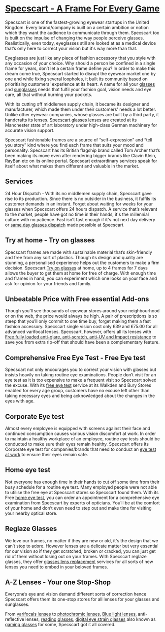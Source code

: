 # [Specscart - A Frame For Every Game](https://specscart.co.uk)

Specscart is one of the fastest-growing eyewear startups in the United Kingdom. Every brand/company is built on a certain ambition or notion which they want the audience to communicate through them. Specscart too is built on the impulse of changing the way people perceive glasses. Realistically, even today, eyeglasses still are looked at as a medical device that’s only here to correct your vision but it's way more than that. 

Eyeglasses are just like any piece of fashion accessory that you style with any occasion of your choice. Why should a person be confined in a single frame for years, don’t let a certain frame define you? In order to make this dream come true, Specscart started to disrupt the eyewear market one by one and while fixing several loopholes, it built its community based on prioritising customers' experience at its heart. A name for all your [glasses](https://specscart.co.uk/glasses.html) and [sunglasses](https://specscart.co.uk/sunglasses.html) needs that fulfil your fashion goal, vision needs and eye care, all that without burning your pockets. 

With its cutting off middlemen supply chain, it became its designer and manufacturer, which made them under their customers' needs a lot better. Unlike other eyewear companies, whose glasses are built by a third party, it handcrafts its lenses. [Specscart glasses lenses](https://specscart.co.uk/lenses) are created at its Manchester state of art laboratory under high-class German machinery for accurate vision support. 

Specscart fashionable frames are a source of “self-expression” and “tell you story” kind where you find each frame that suits your mood and personality. Specscart has its British flagship brand called Tom Archer that’s been making its move even after rendering bigger brands like Clavin Klein, RayBan etc on its online portal. Specscart extraordinary services speak for itself about what makes them different and valuable in the market.

## Services  

24 Hour Dispatch - With its no middlemen supply chain, Specscart gave rise to its production. Since there is no outsider in the business, it fulfils its customer demands in an instant. Forget about waiting for weeks for your glasses when Specscart offers 24 hours dispatch. A service that’s relevant to the market, people have got no time in their hands, it's the millennial culture with no patience. Fast isn’t fast enough if it's not next day delivery or [same day glasses dispatch](https://specscart.co.uk/dispatch) made possible at Specscart.

## Try at home - Try on glasses

Specscart frames are made with sustainable material that’s skin-friendly and free from any sort of plastics. Though its design and quality are stunning, a personalised experience helps out the customers to make a firm decision. Specscart [Try on glasses](https://specscart.co.uk/try-at-home) at home, up to 4 frames for 7 days allows the buyer to get them at home for free of charge. With enough time and frames in hand, you can experiment which one looks on your face and ask for opinion for your friends and family.  

## Unbeatable Price with Free essential Add-ons

Though you’ll see thousands of eyewear stores around your neighbourhood or on the web, the price would always be high. A pair of prescriptions is so steep that you’ll only commit to one time buy, forget making them a fast fashion accessory. Specscart single vision cost only £39 and £75.00 for all advanced varifocal lenses. Specscart, however, offers all its lenses with [Free fully loaded anti-glare, anti-scratch, anti-UV and Impact resistance](https://specscart.co.uk/anti-reflective-lenses) to save you from extra rip-off that should have been a complementary feature.

## Comprehensive Free Eye Test -  Free Eye test

Specscart not only encourages you to correct your vision with glasses but insists heavily on taking routine eye examinations. People don’t visit for an eye test as it is too expensive to make a frequent visit so Specscart solved the excuse. With its [free eye test](https://specscart.co.uk/nhs-free-eye-test) service at its Walkden and Bury Stores enabled for every age group, customers have no excuse left other than taking necessary eyes and being acknowledged about the changes in the eyes with age. 

## Corporate Eye test 

Almost every employee is equipped with screens against their face and continued consumption causes various vision discomfort at work. In order to maintain a healthy workplace of an employee, routine eye tests should be conducted to make sure their eyes remain healthy. Specscart offers its Corporate eye test for companies/brands that need to conduct an [eye test at work](https://specscart.co.uk/corporate-eye-test) to ensure their eyes remain safe. 

## Home eye test 

Not everyone has enough time in their hands to cut off some time from their busy schedule for a routine eye test. Many employed people were not able to utilise the free eye at Specscart stores so Specscart found them. With its Free [home eye test](https://specscart.co.uk/home-eye-test), you can order an appointment for a comprehensive eye examination from Specscart by experts of opticians. You’ll be at the comfort of your home and don’t even need to step out and make time for visiting your nearby optical store. 

## Reglaze Glasses 

We love our frames, no matter if they are new or old, it's the design that we can’t stop to adore. However lenses are a delicate matter but very essential for our vision so if they get scratched, broken or cracked, you can just get rid of them without losing out on your frames. With Specscart reglaze glasses, they offer [glasses lens replacement](https://specscart.co.uk/reglaze-glasses) services for all sorts of new lenses you need to embed in your beloved frames.

## A-Z Lenses - Your one Stop-Shop

Everyone’s eye and vision demand different sorts of correction hence Specscart offers them its one-stop stores for all lenses for your glasses and sunglasses. 

From [varifocals lenses](https://specscart.co.uk/varifocal-lenses) to [photochromic lenses](https://specscart.co.uk/transitions-lenses), [Blue light lenses](https://specscart.co.uk/digital-blue-glasses), anti-reflective lenses, [reading glasses](https://specscart.co.uk/reading-glasses), [digital eye strain glasses](https://specscart.co.uk/digital-eye-strain-glasses) also known as [gaming glasses](https://specscart.co.uk/gaming-glasses) for some, Specscart got it all covered. 





